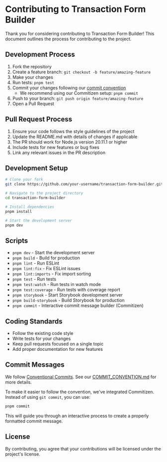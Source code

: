 # Contributing to Transaction Form Builder

Thank you for considering contributing to Transaction Form Builder! This document outlines the process for contributing to the project.

## Development Process

1. Fork the repository
2. Create a feature branch: `git checkout -b feature/amazing-feature`
3. Make your changes
4. Run tests: `pnpm test`
5. Commit your changes following our [commit convention](./COMMIT_CONVENTION.md)
   - We recommend using our Commitizen setup: `pnpm commit`
6. Push to your branch: `git push origin feature/amazing-feature`
7. Open a Pull Request

## Pull Request Process

1. Ensure your code follows the style guidelines of the project
2. Update the README.md with details of changes if applicable
3. The PR should work for Node.js version 20.11.1 or higher
4. Include tests for new features or bug fixes
5. Link any relevant issues in the PR description

## Development Setup

```bash
# Clone your fork
git clone https://github.com/your-username/transaction-form-builder.git

# Navigate to the project directory
cd transaction-form-builder

# Install dependencies
pnpm install

# Start the development server
pnpm dev
```

## Scripts

- `pnpm dev` - Start the development server
- `pnpm build` - Build for production
- `pnpm lint` - Run ESLint
- `pnpm lint:fix` - Fix ESLint issues
- `pnpm lint:imports` - Fix import sorting
- `pnpm test` - Run tests
- `pnpm test:watch` - Run tests in watch mode
- `pnpm test:coverage` - Run tests with coverage report
- `pnpm storybook` - Start Storybook development server
- `pnpm build-storybook` - Build Storybook for production
- `pnpm commit` - Interactive commit message builder (Commitizen)

## Coding Standards

- Follow the existing code style
- Write tests for your changes
- Keep pull requests focused on a single topic
- Add proper documentation for new features

## Commit Messages

We follow [Conventional Commits](https://www.conventionalcommits.org/en/v1.0.0/). See our [COMMIT_CONVENTION.md](./COMMIT_CONVENTION.md) for more details.

To make it easier to follow the convention, we've integrated Commitizen. Instead of using `git commit`, you can use:

```bash
pnpm commit
```

This will guide you through an interactive process to create a properly formatted commit message.

## License

By contributing, you agree that your contributions will be licensed under the project's license.
